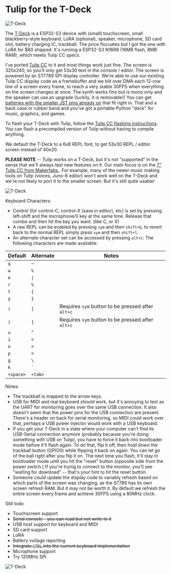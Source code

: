 # Tulip for the T-Deck

![T-Deck](../../docs/pics/tdeck_editor.jpg)


The [T-Deck](https://www.aliexpress.us/item/3256805505920840.html?gatewayAdapt=glo2usa4itemAdapt) is a ESP32-S3 device with (small) touchscreen, small blackberry-style keyboard, LoRA (optional), speaker, microphone, SD card slot, battery charging IC, trackball. The price flucuates but I got the one with LoRA for $60 shipped. It's running a ESP32-S3 N16R8 (16MB flash, 8MB RAM), which meets Tulip CC specs.

I've ported [Tulip CC](../../README.md) to it and most things work just fine. The screen is 320x240, so you'll only get 53x30 text in the console / editor. The screen is powered by an ST7789 SPI display controller. We're able to use our existing Tulip CC display code as a framebuffer and we blit over DMA each 12-row line of a screen every frame, to reach a very stable 30FPS when everything on the screen changes at once. The synth works fine but is mono only and the speaker can use an upgrade (luckily, it is removable!) You can get [batteries with the smaller JST pins already 
on](https://www.amazon.com/dp/B08T6GT7DV?ref=ppx_yo2ov_dt_b_product_details&th=1) that fit right in. That and a back case or rubber band and you've got a portable Python "deck" for music, graphics, and games.

To flash your T-Deck with Tulip, follow the [Tulip CC flashing instructions](../../docs/tulip_flashing.md). You can flash a precompiled version of Tulip without having to compile anything. 

We default the T-Deck to a 6x8 REPL font, to get 53x30 REPL / editor screen instead of 40x20. 

**PLEASE NOTE** -- Tulip works on a T-Deck, but it's not "supported" in the sense that we'll always test new features on it. Our main focus is on the [7" Tulip CC from Makerfabs.](https://tulip.computer/). For example, many of the newer music making tools on Tulip (voices, Juno-6 editor) won't work well on the T-Deck and we're not likely to port it to the smaller screen. But it's still quite usable! 

![T-Deck](../../docs/pics/tdeck_game.jpg)

Keyboard Characters:

 * Control (for control-C, control-X (save in editor), etc) is set by pressing left-shift and the microphone/0 key at the same time. Release that combo and then hit the key you want. (like C, or X)
 * A raw REPL can be enabled by pressing `sym` and then `shift+b`, to revert back to the normal REPL simply press `sym` and then `shift+l`.
 * An alternate character set can be accessed by pressing `alt+c`: The following characters are made available:

 | Default | Alternate | Notes |
 |---|---|---|
 | `q` | `~` |  |
 | `w` | `%` |  |
 | `e` | `\|` |  |
 | `r` | `%` |  |
 | `t` | `{` |  |
 | `y` | `}` |  |
 | `(` | `[` | Requires `sym` button to be pressed after `alt+c` |
 | `)` | `]` | Requires `sym` button to be pressed after `alt+c` |
 | `u` | `^` |  |
 | `i` | `<` |  |
 | `o` | `>` |  |
 | `p` | `=` |  |
 | `g` | `\` |  |
 | `k` | `` ` `` |  |
 | `<space>` | `<tab>` |  |

Notes:

 * The trackball is mapped to the arrow keys.
 * USB for MIDI and real keyboard *should* work, but it's annoying to test as the UART for monitoring goes over the same USB connection. It also doesn't 
 seem that the power pins for the USB connection are present. There's a header on back for serial monitoring, so MIDI could work over that, perhaps a 
 USB power injector would work with a USB keyboard.  
 * If you get your T-Deck in a state where your computer can't find its USB-Serial connection anymore (probably because you're doing something with USB 
on Tulip), you have to force it back into bootloader mode before it'll flash again. To do that, flip it off, then hold down the trackball button 
(GPIO0) while flipping it back on again. You can let go of the ball right after you flip it on. The next time you flash, it'll stay in bootloader mode 
until you hit the "reset" button (opposite side from the power switch.) If you're trying to connect to the monitor, you'll see "waiting for download" 
-- that's your hint to hit the reset button.
 * Someone _could_ update the display code to variably refresh based on which parts of the screen was changing, as the S7789 has its own screen refresh 
RAM. But it may not be worth it. By default we refresh the entire screen every frame and achieve 30FPS using a 80MHz clock. 

Still todo 

 * Touchscreen support
 * ~~Serial console - you can read but not write to it~~ 
 * USB host support for keyboard and MIDI
 * SD card support
 * LoRA 
 * Battery voltage reporting
 * ~~Integrate `CTRL` into the current keyboard implementation~~
 * Microphone support 
 * Try 120MHz SPI 

![T-Deck](../../docs/pics/tdeck_repl.jpg)

